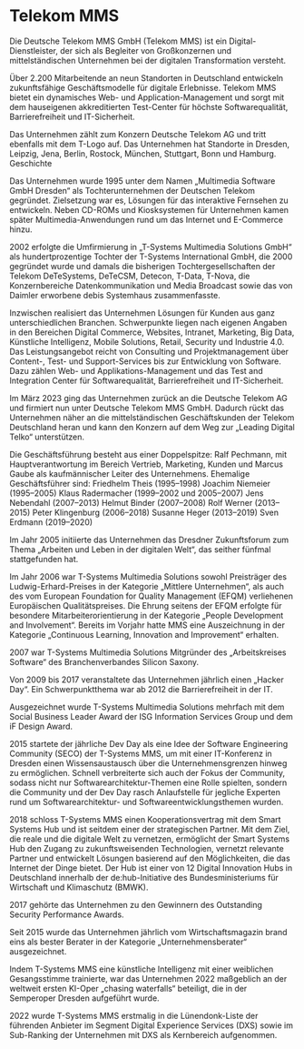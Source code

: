 # Telekom MMS

Die Deutsche Telekom MMS GmbH (Telekom MMS) ist ein Digital-Dienstleister, der sich als Begleiter von Großkonzernen und mittelständischen Unternehmen bei der digitalen Transformation versteht.

Über 2.200 Mitarbeitende an neun Standorten in Deutschland entwickeln zukunftsfähige Geschäftsmodelle für digitale Erlebnisse. Telekom MMS bietet ein dynamisches Web- und Application-Management und sorgt mit dem hauseigenen akkreditierten Test-Center für höchste Softwarequalität, Barrierefreiheit und IT-Sicherheit.

Das Unternehmen zählt zum Konzern Deutsche Telekom AG und tritt ebenfalls mit dem T-Logo auf. Das Unternehmen hat Standorte in Dresden, Leipzig, Jena, Berlin, Rostock, München, Stuttgart, Bonn und Hamburg.
Geschichte

Das Unternehmen wurde 1995 unter dem Namen „Multimedia Software GmbH Dresden“ als Tochterunternehmen der Deutschen Telekom gegründet. Zielsetzung war es, Lösungen für das interaktive Fernsehen zu entwickeln. Neben CD-ROMs und Kiosksystemen für Unternehmen kamen später Multimedia-Anwendungen rund um das Internet und E-Commerce hinzu.

2002 erfolgte die Umfirmierung in „T-Systems Multimedia Solutions GmbH“ als hundertprozentige Tochter der T-Systems International GmbH, die 2000 gegründet wurde und damals die bisherigen Tochtergesellschaften der Telekom DeTeSystems, DeTeCSM, Detecon, T-Data, T-Nova, die Konzernbereiche Datenkommunikation und Media Broadcast sowie das von Daimler erworbene debis Systemhaus zusammenfasste.

Inzwischen realisiert das Unternehmen Lösungen für Kunden aus ganz unterschiedlichen Branchen. Schwerpunkte liegen nach eigenen Angaben in den Bereichen Digital Commerce, Websites, Intranet, Marketing, Big Data, Künstliche Intelligenz, Mobile Solutions, Retail, Security und Industrie 4.0. Das Leistungsangebot reicht von Consulting und Projektmanagement über Content-, Test- und Support-Services bis zur Entwicklung von Software. Dazu zählen Web- und Applikations-Management und das Test and Integration Center für Softwarequalität, Barrierefreiheit und IT-Sicherheit.

Im März 2023 ging das Unternehmen zurück an die Deutsche Telekom AG und firmiert nun unter Deutsche Telekom MMS GmbH. Dadurch rückt das Unternehmen näher an die mittelständischen Geschäftskunden der Telekom Deutschland heran und kann den Konzern auf dem Weg zur „Leading Digital Telko“ unterstützen.

Die Geschäftsführung besteht aus einer Doppelspitze: Ralf Pechmann, mit Hauptverantwortung im Bereich Vertrieb, Marketing, Kunden und Marcus Gaube als kaufmännischer Leiter des Unternehmens. Ehemalige Geschäftsführer sind:
    Friedhelm Theis (1995–1998)
    Joachim Niemeier (1995–2005)
    Klaus Radermacher (1999–2002 und 2005–2007)
    Jens Nebendahl (2007–2013)
    Helmut Binder (2007–2008)
    Rolf Werner (2013–2015)
    Peter Klingenburg (2006–2018)
    Susanne Heger (2013–2019)
    Sven Erdmann (2019–2020)



Im Jahr 2005 initiierte das Unternehmen das Dresdner Zukunftsforum zum Thema „Arbeiten und Leben in der digitalen Welt“, das seither fünfmal stattgefunden hat.

Im Jahr 2006 war T-Systems Multimedia Solutions sowohl Preisträger des Ludwig-Erhard-Preises in der Kategorie „Mittlere Unternehmen“, als auch des vom European Foundation for Quality Management (EFQM) verliehenen Europäischen Qualitätspreises. Die Ehrung seitens der EFQM erfolgte für besondere Mitarbeiterorientierung in der Kategorie „People Development and Involvement“. Bereits im Vorjahr hatte MMS eine Auszeichnung in der Kategorie „Continuous Learning, Innovation and Improvement“ erhalten.

2007 war T-Systems Multimedia Solutions Mitgründer des „Arbeitskreises Software“ des Branchenverbandes Silicon Saxony.

Von 2009 bis 2017 veranstaltete das Unternehmen jährlich einen „Hacker Day“. Ein Schwerpunktthema war ab 2012 die Barrierefreiheit in der IT.

Ausgezeichnet wurde T-Systems Multimedia Solutions mehrfach mit dem Social Business Leader Award der ISG Information Services Group und dem iF Design Award.

2015 startete der jährliche Dev Day als eine Idee der Software Engineering Community (SECO) der T-Systems MMS, um mit einer IT-Konferenz in Dresden einen Wissensaustausch über die Unternehmensgrenzen hinweg zu ermöglichen. Schnell verbreiterte sich auch der Fokus der Community, sodass nicht nur Softwarearchitektur-Themen eine Rolle spielten, sondern die Community und der Dev Day rasch Anlaufstelle für jegliche Experten rund um Softwarearchitektur- und Softwareentwicklungsthemen wurden.

2018 schloss T-Systems MMS einen Kooperationsvertrag mit dem Smart Systems Hub und ist seitdem einer der strategischen Partner. Mit dem Ziel, die reale und die digitale Welt zu vernetzen, ermöglicht der Smart Systems Hub den Zugang zu zukunftsweisenden Technologien, vernetzt relevante Partner und entwickelt Lösungen basierend auf den Möglichkeiten, die das Internet der Dinge bietet. Der Hub ist einer von 12 Digital Innovation Hubs in Deutschland innerhalb der de:hub-Initiative des Bundesministeriums für Wirtschaft und Klimaschutz (BMWK).

2017 gehörte das Unternehmen zu den Gewinnern des Outstanding Security Performance Awards.

Seit 2015 wurde das Unternehmen jährlich vom Wirtschaftsmagazin brand eins als bester Berater in der Kategorie „Unternehmensberater“ ausgezeichnet.

Indem T-Systems MMS eine künstliche Intelligenz mit einer weiblichen Gesangsstimme trainierte, war das Unternehmen 2022 maßgeblich an der weltweit ersten KI-Oper „chasing waterfalls“ beteiligt, die in der Semperoper Dresden aufgeführt wurde.

2022 wurde T-Systems MMS erstmalig in die Lünendonk-Liste der führenden Anbieter im Segment Digital Experience Services (DXS) sowie im Sub-Ranking der Unternehmen mit DXS als Kernbereich aufgenommen.